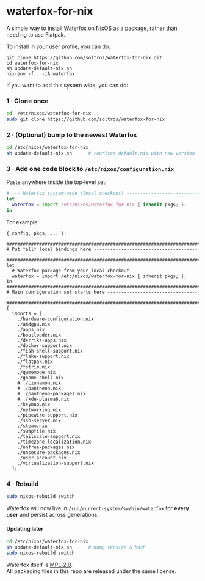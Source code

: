 # waterfox-for-nix
A simple way to install Waterfox on NixOS as a package, rather than needing to use Flatpak.


To install in your user profile, you can do:
```
git clone https://github.com/soltros/waterfox-for-nix.git
cd waterfox-for-nix
sh update-default-nix.sh
nix-env -f . -iA waterfox
```
If you want to add this system wide, you can do:

### 1 · Clone once

```bash
cd  /etc/nixos/waterfox-for-nix
sudo git clone https://github.com/soltros/waterfox-for-nix 
```

### 2 · (Optional) bump to the newest Waterfox

```bash
cd /etc/nixos/waterfox-for-nix
sh update-default-nix.sh      # rewrites default.nix with new version + hash
```

### 3 · Add **one** code block to `/etc/nixos/configuration.nix`

Paste anywhere inside the top‑level set:

```nix
# --- Waterfox system-wide (local checkout) ---------------------------------
let
  waterfox = import /etc/nixos/waterfox-for-nix { inherit pkgs; };
in
```

For example: 
```
{ config, pkgs, ... }:

##############################################################################
# Put *all* local bindings here ----------------------------------------------
##############################################################################
let
  # Waterfox package from your local checkout
  waterfox = import /etc/nixos/waterfox-for-nix { inherit pkgs; };
in
##############################################################################
# Main configuration set starts here -----------------------------------------
##############################################################################
{
  imports = [
    ./hardware-configuration.nix
    ./amdgpu.nix
    ./apps.nix
    ./bootloader.nix
    ./derriks-apps.nix
    ./docker-support.nix
    ./fish-shell-support.nix
    ./flake-support.nix
    ./flatpak.nix
    ./fstrim.nix
    ./gamemode.nix
    ./gnome-shell.nix
    # ./cinnamon.nix
    # ./pantheon.nix
    # ./pantheon-packages.nix
    # ./kde-plasma6.nix
    ./keymap.nix
    ./networking.nix
    ./pipewire-support.nix
    ./ssh-server.nix
    ./steam.nix
    ./swapfile.nix
    ./tailscale-support.nix
    ./timezone-localization.nix
    ./unfree-packages.nix
    ./unsecure-packages.nix
    ./user-account.nix
    ./virtualization-support.nix
  ];
```
### 4 · Rebuild

```bash
sudo nixos-rebuild switch
```

Waterfox will now live in `/run/current-system/sw/bin/waterfox` for **every
user** and persist across generations.

#### Updating later

```bash
cd /etc/nixos/waterfox-for-nix
sh update-default-nix.sh      # bump version & hash
sudo nixos-rebuild switch
```

Waterfox itself is [MPL‑2.0](https://www.mozilla.org/MPL/2.0/).  
All packaging files in this repo are released under the same license.  

